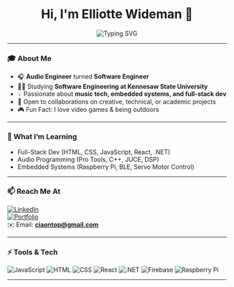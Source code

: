 <h1 align="center">Hi, I'm Elliotte Wideman 👋</h1>

<p align="center">
  <img src="https://readme-typing-svg.herokuapp.com?font=Fira+Code&size=24&pause=1000&color=00F7FF&center=true&vCenter=true&width=1000&lines=Audio+Engineer+%7C+SWE+Student+at+KSU;Loves+Programming+%2B+Sound+Design;Learning+Full+Stack+Development+%26+DSP" alt="Typing SVG" />
</p>

---

### 🎓 About Me

- 🎧 **Audio Engineer** turned **Software Engineer**
- 👨‍💻 Studying **Software Engineering at Kennesaw State University**
- 💡 Passionate about **music tech, embedded systems, and full-stack dev**
- 🤝 Open to collaborations on creative, technical, or academic projects
- 🎮 Fun Fact: I love video games & being outdoors

---

### 🌱 What I’m Learning

- Full-Stack Dev (HTML, CSS, JavaScript, React, .NET)
- Audio Programming (Pro Tools, C++, JUCE, DSP)
- Embedded Systems (Raspberry Pi, BLE, Servo Motor Control)

---

### 📫 Reach Me At

[![LinkedIn](https://img.shields.io/badge/LinkedIn-elliottewideman007-blue?style=flat-square&logo=linkedin&logoColor=white)](https://www.linkedin.com/in/elliottewideman007/)  
[![Portfolio](https://img.shields.io/badge/Portfolio-eazyw96.github.io-blueviolet?style=flat-square&logo=github)](https://eazyw96.github.io/elliotte-resume/)  
✉️ Email: **ciaontop@gmail.com**

---

### ⚡ Tools & Tech

![JavaScript](https://img.shields.io/badge/JavaScript-F7DF1E?logo=javascript&logoColor=black&style=flat-square)
![HTML](https://img.shields.io/badge/HTML5-E34F26?logo=html5&logoColor=white&style=flat-square)
![CSS](https://img.shields.io/badge/CSS3-1572B6?logo=css3&logoColor=white&style=flat-square)
![React](https://img.shields.io/badge/React-20232A?logo=react&logoColor=61DAFB&style=flat-square)
![.NET](https://img.shields.io/badge/.NET-512BD4?logo=dotnet&logoColor=white&style=flat-square)
![Firebase](https://img.shields.io/badge/Firebase-FFCA28?logo=firebase&logoColor=black&style=flat-square)
![Raspberry Pi](https://img.shields.io/badge/Raspberry%20Pi-C51A4A?logo=raspberrypi&logoColor=white&style=flat-square)

---

<!---
EazyW96/EazyW96 is a ✨ special ✨ repository because its `README.md` (this file) appears on your GitHub profile.
You can click the Preview link to take a look at your changes.
--->
